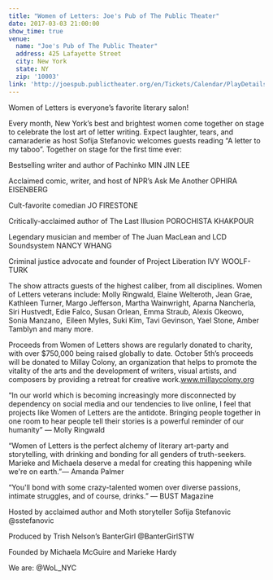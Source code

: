 ```yaml
---
title: "Women of Letters: Joe's Pub of The Public Theater"
date: 2017-03-03 21:00:00
show_time: true
venue:
  name: "Joe's Pub of The Public Theater"
  address: 425 Lafayette Street
  city: New York
  state: NY
  zip: '10003'
link: 'http://joespub.publictheater.org/en/Tickets/Calendar/PlayDetailsCollection/Joes-Pub/2017/W/WOL-Mar-17/?SiteTheme=JoesPub'
---
```



Women of Letters is everyone’s favorite literary salon!

Every month, New York’s best and brightest women come together on stage to celebrate the lost art of letter writing. Expect laughter, tears, and camaraderie as host Sofija Stefanovic welcomes guests reading “A letter to my taboo”. Together on stage for the first time ever:

Bestselling writer and author of Pachinko MIN JIN LEE &nbsp; &nbsp; &nbsp;&nbsp;

Acclaimed comic, writer, and host of NPR’s Ask Me Another OPHIRA EISENBERG

Cult-favorite comedian JO FIRESTONE

Critically-acclaimed author of The Last Illusion POROCHISTA KHAKPOUR

Legendary musician and member of The Juan MacLean and LCD Soundsystem NANCY WHANG

Criminal justice advocate and founder of Project Liberation IVY WOOLF-TURK

The show attracts guests of the highest caliber, from all disciplines. Women of Letters veterans include: Molly Ringwald, Elaine Welteroth, Jean Grae, Kathleen Turner, Margo Jefferson, Martha Wainwright, Aparna Nancherla, Siri Hustvedt, Edie Falco, Susan Orlean, Emma Straub, Alexis Okeowo, Sonia Manzano, &nbsp;Eileen Myles, Suki Kim, Tavi Gevinson, Yael Stone, Amber Tamblyn and many more.

Proceeds from Women of Letters shows are regularly donated to charity, with over $750,000 being raised globally to date. October 5th’s proceeds will be donated to Millay Colony, an organization that helps to promote the vitality of the arts and the development of writers, visual artists, and composers by providing a retreat for creative work.www.millaycolony.org

“In our world which is becoming increasingly more disconnected by dependency on social media and our tendencies to live online, I feel that projects like Women of Letters are the antidote. Bringing people together in one room to hear people tell their stories is a powerful reminder of our humanity” — Molly Ringwald

“Women of Letters is the perfect alchemy of literary art-party and storytelling, with drinking and bonding for all genders of truth-seekers. Marieke and Michaela deserve a medal for creating this happening while we're on earth.”— Amanda Palmer

“You'll bond with some crazy-talented women over diverse passions, intimate struggles, and of course, drinks.” — BUST Magazine

Hosted by acclaimed author and Moth storyteller Sofija Stefanovic @sstefanovic

Produced by Trish Nelson’s BanterGirl @BanterGirlSTW

Founded by Michaela McGuire and Marieke Hardy

We are: @WoL_NYC